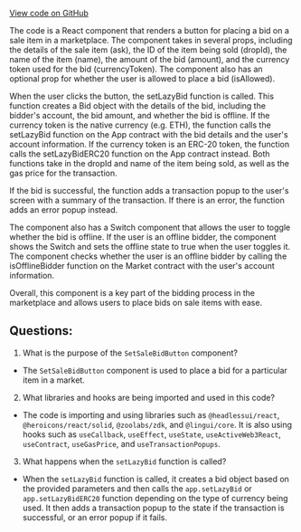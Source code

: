 [View code on GitHub](zoo-labs/zoo/blob/master/core/src/zoo/SetSaleBidButton.tsx)

The code is a React component that renders a button for placing a bid on a sale item in a marketplace. The component takes in several props, including the details of the sale item (ask), the ID of the item being sold (dropId), the name of the item (name), the amount of the bid (amount), and the currency token used for the bid (currencyToken). The component also has an optional prop for whether the user is allowed to place a bid (isAllowed).

When the user clicks the button, the setLazyBid function is called. This function creates a Bid object with the details of the bid, including the bidder's account, the bid amount, and whether the bid is offline. If the currency token is the native currency (e.g. ETH), the function calls the setLazyBid function on the App contract with the bid details and the user's account information. If the currency token is an ERC-20 token, the function calls the setLazyBidERC20 function on the App contract instead. Both functions take in the dropId and name of the item being sold, as well as the gas price for the transaction.

If the bid is successful, the function adds a transaction popup to the user's screen with a summary of the transaction. If there is an error, the function adds an error popup instead.

The component also has a Switch component that allows the user to toggle whether the bid is offline. If the user is an offline bidder, the component shows the Switch and sets the offline state to true when the user toggles it. The component checks whether the user is an offline bidder by calling the isOfflineBidder function on the Market contract with the user's account information.

Overall, this component is a key part of the bidding process in the marketplace and allows users to place bids on sale items with ease.
## Questions: 
 1. What is the purpose of the `SetSaleBidButton` component?
- The `SetSaleBidButton` component is used to place a bid for a particular item in a market.

2. What libraries and hooks are being imported and used in this code?
- The code is importing and using libraries such as `@headlessui/react`, `@heroicons/react/solid`, `@zoolabs/zdk`, and `@lingui/core`. It is also using hooks such as `useCallback`, `useEffect`, `useState`, `useActiveWeb3React`, `useContract`, `useGasPrice`, and `useTransactionPopups`.

3. What happens when the `setLazyBid` function is called?
- When the `setLazyBid` function is called, it creates a bid object based on the provided parameters and then calls the `app.setLazyBid` or `app.setLazyBidERC20` function depending on the type of currency being used. It then adds a transaction popup to the state if the transaction is successful, or an error popup if it fails.